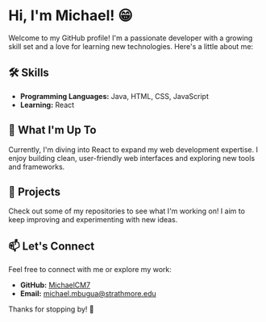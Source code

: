 # Hi, I'm Michael! 😁

Welcome to my GitHub profile! I'm a passionate developer with a growing skill set and a love for learning new technologies. Here's a little about me:

## 🛠️ Skills
- **Programming Languages:** Java, HTML, CSS, JavaScript
- **Learning:** React 

## 🌱 What I'm Up To
Currently, I'm diving into React to expand my web development expertise. I enjoy building clean, user-friendly web interfaces and exploring new tools and frameworks.

## 📂 Projects
Check out some of my repositories to see what I'm working on! I aim to keep improving and experimenting with new ideas.

## 📫 Let's Connect
Feel free to connect with me or explore my work:
- **GitHub:** [MichaelCM7](https://github.com/MichaelCM7)
- **Email:** [michael.mbugua@strathmore.edu](michael.mbugua@strathmore.edu)

Thanks for stopping by! 🙏

